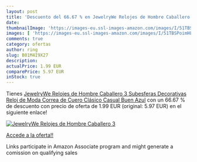 ```yaml
---
layout: post
title: 'Descuento del 66.67 % en JewelryWe Relojes de Hombre Caballero  3'
date: 
thumbnailImage: 'https://images-eu.ssl-images-amazon.com/images/I/51TBSPoimHL._SL200_.jpg'
images: [ 'https://images-eu.ssl-images-amazon.com/images/I/51TBSPoimHL._SL200_.jpg' ]
comments: true
category: ofertas
author: ring
slug: B01M4I9X27
description:
actualPrice: 1.99 EUR
comparePrice: 5.97 EUR
inStock: true
---
```


Tienes [JewelryWe Relojes de Hombre Caballero  3 Subesferas Decorativas Reloj de Moda  Correa de Cuero Clásico Casual  Buen  Azul](https://www.amazon.es/dp/B01M4I9X27/?tag=tolees-21) con un 66.67 % de descuento con precio de oferta de 1.99 EUR (original: 5.97 EUR) en el siguiente enlace!

[![JewelryWe Relojes de Hombre Caballero  3](https://images-eu.ssl-images-amazon.com/images/I/51TBSPoimHL._SL200_.jpg)](https://www.amazon.es/dp/B01M4I9X27/?tag=tolees-21)

[Accede a la oferta!!](https://www.amazon.es/dp/B01M4I9X27/?tag=tolees-21)

Links participate in Amazon Associate program and might generate a comission on qualifying sales


